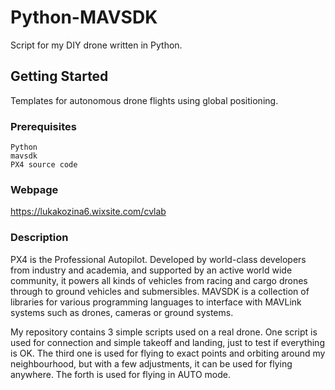 # Python-MAVSDK

Script for my DIY drone written in Python. 

## Getting Started

Templates for autonomous drone flights using global positioning. 

### Prerequisites


```
Python 
mavsdk
PX4 source code
```

### Webpage

https://lukakozina6.wixsite.com/cvlab

### Description

PX4 is the Professional Autopilot. Developed by world-class developers from industry and academia, and supported by an active world wide community, it powers all kinds of vehicles from racing and cargo drones through to ground vehicles and submersibles. MAVSDK is a collection of libraries for various programming languages to interface with MAVLink systems such as drones, cameras or ground systems. 

My repository contains 3 simple scripts used on a real drone. One script is used for connection and simple takeoff and landing, just to test if everything is OK. The third one is used for flying to exact points and orbiting around my neighbourhood, but with a few adjustments, it can be used for flying anywhere. The forth is used for flying in AUTO mode.
